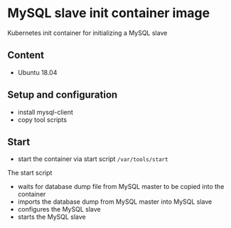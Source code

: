 # MySQL slave init container image

Kubernetes init container for initializing a MySQL slave

## Content

* Ubuntu 18.04

## Setup and configuration

* install mysql-client
* copy tool scripts

## Start

* start the container via start script `/var/tools/start`

The start script

* waits for database dump file from MySQL master to be copied into the container
* imports the database dump from MySQL master into MySQL slave
* configures the MySQL slave
* starts the MySQL slave